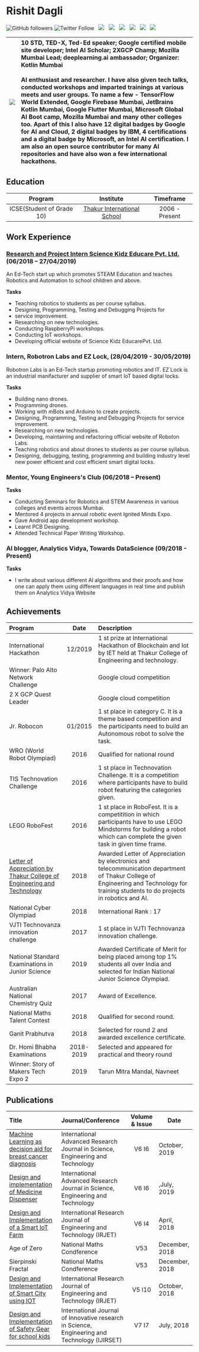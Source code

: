 # Rishit Dagli

![GitHub followers](https://img.shields.io/github/followers/Rishit-dagli?style=social)
![Twitter Follow](https://img.shields.io/twitter/follow/rishit_dagli?style=social)&nbsp;&nbsp;
[![](https://github.com/Rishit-dagli/Resume/blob/master/Icons/linkedin.png)](https://www.linkedin.com/in/rishit-dagli)&nbsp;&nbsp;
[![](https://github.com/Rishit-dagli/Resume/blob/master/Icons/web.png)](https://www.rishit.tech)&nbsp;&nbsp;
[![](https://github.com/Rishit-dagli/Resume/blob/master/Icons/medium.png)](https://medium.com/@rishit.dagli)&nbsp;&nbsp;
[![](https://github.com/Rishit-dagli/Resume/blob/master/Icons/mail.png)](mailto:rishit.dagli@gmail.com)&nbsp;&nbsp;
[![](https://github.com/Rishit-dagli/Resume/blob/master/Icons/stackoverflow.png)](https://stackoverflow.com/users/11878567/rishit-dagli)&nbsp;&nbsp;
[![](https://github.com/Rishit-dagli/Resume/blob/master/Icons/instagram.png)](https://www.instagram.com/rishit_dagli/)

|<img src="https://github.com/Rishit-dagli/Resume/blob/master/Images/profile_photo.png"></img>|10 STD, TED-X, Ted-Ed speaker; Google certified mobile site developer; Intel AI Scholar; 2XGCP Champ; Mozilla Mumbai Lead; deeplearning.ai ambassador; Organizer: Kotlin Mumbai <br><br> AI enthusiast and researcher. I have also given tech talks, conducted workshops and imparted trainings at various meets and user groups. To name a few - TensorFlow World Extended, Google Firebase Mumbai, JetBrains Kotlin Mumbai, Google Flutter Mumbai, Microsoft Global AI Boot camp, Mozilla Mumbai and many other colleges too.  Apart of this I also have 12 digital badges by Google for AI and Cloud, 2 digital badges by IBM, 4 certifications and a digital badge by Microsoft, an Intel AI certification. I am also an open source contributor for many AI repositories and have also won a few international hackathons.| 
| ------------- |:-------------|

## Education

|Program                  |Institute                                              |Timeframe     |
|:-----------------------:|:-----------------------------------------------------:|:------------:|
|ICSE(Student of Grade 10)|[Thakur International School](http://www.tismumbai.in/)|2006 - Present|

## Work Experience

### [Research and Project Intern Science Kidz Educare Pvt. Ltd.](https://drive.google.com/file/d/1HmV904su74DPA2evvh5RAPJKD8X321aj/view?usp=sharing) (06/2018 – 27/04/2019)

An Ed-Tech start up which promotes STEAM Education and teaches Robotics and Automation to school children and above.

**Tasks**
* Teaching robotics to students as per course syllabus.
* Designing, Programming, Testing and Debugging Projects for
* service improvement.
* Researching on new technologies.
* Conducting RaspberryPi workshops.
* Conducting IoT workshops.
* Developing official website of Science Kidz EducarePvt. Ltd.

### Intern, Robotron Labs and EZ Lock, (28/04/2019 - 30/05/2019)

Robotron Labs is an Ed-Tech startup promoting robotics and IT. EZ Lock is an industrial manifacturer and supplier of smart IoT based digital locks.

**Tasks**

* Building nano drones.
* Programming drones.
* Working with mBots and Arduino to create projects.
* Designing, Programming, Testing and Debugging Projects for service improvement.
* Researching on new technologies.
* Developing, maintaining and refactoring official website of Roboton Labs.
* Teaching robotics and about drones to students as per course syllabus.
* Designing, debugging, testing, programming and building industry level new power efficient and cost efficient smart digital locks.

### Mentor, Young Engineers's Club (06/2018 – Present)

**Tasks**

* Conducting Seminars for Robotics and STEM Awareness in various colleges and events across Mumbai.
* Mentored 4 projects in annual robotic event Ignited Minds Expo.
* Gave Android app development workshop.
* Learnt PCB Designing.
* Attended Technical Paper Writing Workshop.

### AI blogger, Analytics Vidya, Towards DataScience (09/2018 - Present)

**Tasks**

* I write about various different AI algorithms and their proofs and how one can apply them using different languages in real time and publish them on Analytics Vidya Website


## Achievements

|Program|Date|Description|
|:-----------------------|:-----------------------------------------------------:|:------------|
|International Hackathon|12/2019|1 st prize at International Hackathon of Blockchain and Iot by IET held at Thakur College of Engineering and technology.|
|Winner: Palo Alto Network Challenge||Google cloud competition|
|2 X GCP Quest Leader||Google cloud competition|
|Jr. Robocon|01/2015|1 st place in category C. It is a theme based competition and the participants need to build an Autonomous robot to solve the task.|
|WRO (World Robot Olympiad)|2016|Qualified for national round|
|TIS Technovation Challenge|2016|1 st place in Technovation Challenge. It is a competition where participants have to build robot featuring the categories given.|
|LEGO RoboFest|2016|1 st place in RoboFest. It is a competitition in which participants have to use LEGO Mindstorms for building a robot which can complete the given task in given time frame.|
|[Letter of Appreciation by Thakur College of Engineering and Technology](https://drive.google.com/file/d/1Ga7Ij1ik1W_4il8thOFYEFccUr_mD6xL/view?usp=sharing)|2018|Awarded Letter of Appreciation by electronics and telecommunication department of Thakur College of Engineering and Technology for training students to do projects in robotics and AI.|
|National Cyber Olympiad|2018|International Rank : 17|
|VJTI Technovanza innovation challenge|2017|1 st place in VJTI Technovanza innovation challenge.|
|National Standard Examinations in Junior Science|2019|Awarded Certificate of Merit for being placed among top 1% students all over India and selected for Indian National Junior Science Olympiad.|
|Australian National Chemistry Quiz|2017|Award of Excellence.|
|National Maths Talent Contest|2018|Qualified for second round.|
|Ganit Prabhutva|2018|Selected for round 2 and awarded excellence certificate.|
|Dr. Homi Bhabha Examinations|2018-2019|Selected and appeared for practical and theory round|
|Winner: Story of Makers Tech Expo 2|2019|Tarun Mitra Mandal, Navneet|

## Publications

|Title|Journal/Conference|Volume & Issue|Date|
|:-----------------------|:-----------------------------------------------------|:------------:|-----|
|[Machine Learning as decision aid for breast cancer diagnosis](https://iarjset.com/papers/machine-learning-as-a-decision-aid-for-breast-cancer-diagnosis/)|International Advanced Research Journal in Science, Engineering and Technology|V6 I6|October, 2019|
|[Design and implementation of Medicine Dispenser](https://iarjset.com/papers/design-and-implementation-of-medicine-dispenser/)|International Advanced Research Journal in Science, Engineering and Technology|V6 I6|,July, 2019|
|[Design and Implementation of a Smart IoT Farm](https://www.irjet.net/archives/V6/i4/IRJET-V6I41079.pdf)|International Research Journal of Engineering and Technology (IRJET)|V6 I4|April, 2018|
|Age of Zero|National Maths Condference|V53|December, 2018|
|Sierpinski Fractal|National Maths Condference|V53|December, 2018|
|[Design and Implementation of Smart City using IOT](https://www.irjet.net/archives/V5/i10/IRJET-V5I10294.pdf)|International Research Journal of Engineering and Technology (IRJET)|V5 I10|October, 2018|
|[Design and Implementation of Safety Gear for school kids](http://www.ijirset.com/upload/2018/july/36_4_Design.pdf)|International Journal of Innovative research in Science, Engineering and Technology (IJIRSET)|V7 I7|July, 2018|
